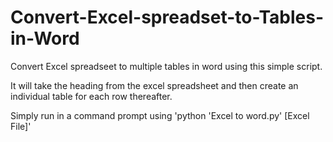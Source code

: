 # Convert-Excel-spreadset-to-Tables-in-Word

Convert Excel spreadseet to multiple tables in word using this simple script. 

It will take the heading from the excel spreadsheet and then create an individual table for each row thereafter. 

Simply run in a command prompt using 'python 'Excel to word.py' [Excel File]'

